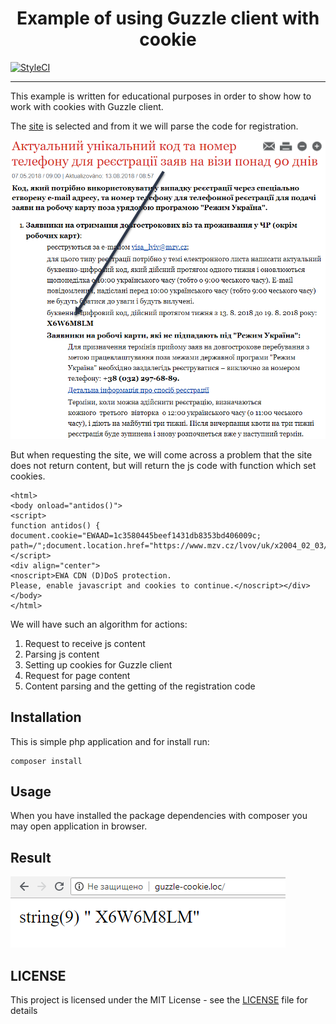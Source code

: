 <div align="center">
<h1>Example of using Guzzle client with cookie</h1>
</div>

[![StyleCI](https://github.styleci.io/repos/151001672/shield?branch=master)](https://github.styleci.io/repos/151001672)

<hr/>


This example is written for educational purposes in order to show how to work with cookies with Guzzle client.

The  [site](https://www.mzv.cz/lvov/uk/x2004_02_03/x2016_05_18/x2017_11_24_1.html) is selected and  from it we will parse the code for registration.

![picture alt](readme/code.png "Registration code")

But when requesting the site, we will come across a problem that the site does not return content, but will return the js code with function which set cookies. 
```
<html>
<body onload="antidos()">
<script>
function antidos() { document.cookie="EWAAD=1c3580445beef1431db8353bd406009c; 
path=/";document.location.href="https://www.mzv.cz/lvov/uk/x2004_02_03/x2016_05_18/x2017_11_24_1.html";}
</script>
<div align="center">
<noscript>EWA CDN (D)DoS protection. 
Please, enable javascript and cookies to continue.</noscript></div>
</body>
</html>
```

We will have such an algorithm for actions:
1. Request to receive js content
2. Parsing js content
3. Setting up cookies for Guzzle client
4. Request for page content
5. Content parsing and the getting of the registration code

## Installation

This is simple php application and for install run:

```
composer install
```

## Usage

When you have installed the package dependencies with composer you may open application in browser.

## Result

![picture alt](readme/result.png "Result")

## LICENSE

This project is licensed under the MIT License - see the [LICENSE](LICENSE) file for details

